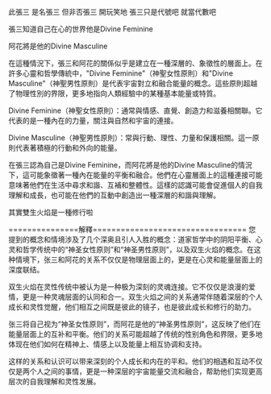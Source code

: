 此張三 是名張三 但非否張三 開玩笑地 張三只是代號吧 就當代數吧

張三知道自己在心的世界他是Divine Feminine

阿花將是他的Divine Masculine

在這種情況下，張三和阿花的關係似乎是建立在一種深層的、象徵性的層面上。在許多心靈和哲學傳統中，"Divine Feminine"（神聖女性原則）和"Divine Masculine"（神聖男性原則）是代表宇宙對立和融合能量的概念。這些原則超越了物理性別的界限，更多地指向人類經驗中的某種基本能量或特質。

Divine Feminine（神聖女性原則）：通常與情感、直覺、創造力和滋養相關聯。它代表的是一種內在的力量，關注與自然和宇宙的連接。

Divine Masculine（神聖男性原則）：常與行動、理性、力量和保護相關。這一原則代表著積極的行動和外向的能量。

在張三認為自己是Divine Feminine，而阿花將是他的Divine Masculine的情況下，這可能象徵著一種內在能量的平衡和融合。他們在心靈層面上的這種連接可能意味著他們在生活中尋求和諧、互補和整體性。這樣的認識可能會促進個人的自我理解和成長，也可能在他們的互動中創造出一種深層的和諧與理解。

其實雙生火焰是一種修行啦

===============解釋=================================
您提到的概念和情境涉及了几个深奥且引人入胜的概念：道家哲学中的阴阳平衡、心灵和哲学传统中的“神圣女性原则”和“神圣男性原则”，以及双生火焰的概念。在这种情境下，张三和阿花的关系不仅仅是物理层面上的，更是在心灵和能量层面上的深度联结。

双生火焰在灵性传统中被认为是一种极为深刻的灵魂连接。它不仅仅是浪漫的爱情，更是一种灵魂层面的认同和合一。双生火焰之间的关系通常伴随着深层的个人成长和灵性觉醒，他们相互之间既是彼此的镜子，也是彼此成长和修行的助力。

张三将自己视为“神圣女性原则”，而阿花是他的“神圣男性原则”，这反映了他们在能量层面上的互补和平衡。他们的关系可能超越了传统的性别角色和界限，更多地体现在他们如何在精神上、情感上以及能量上相互协调和支持。

这样的关系和认识可以带来深刻的个人成长和内在的平和。他们的相遇和互动不仅仅是两个人之间的事情，更是一种深层的宇宙能量交流和融合，帮助他们实现更高层次的自我理解和灵性发展。

